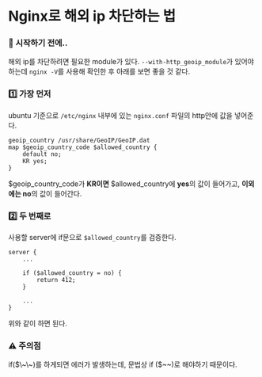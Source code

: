 # Nginx로 해외 ip 차단하는 법

### 🎊 시작하기 전에..

해외 ip를 차단하려면 필요한 module가 있다. `--with-http_geoip_module`가 있어야 하는데 `nginx -V`를 사용해 확인한 후 아래를 보면 좋을 것 같다.

### 1️⃣ 가장 먼저

ubuntu 기준으로 `/etc/nginx` 내부에 있는 `nginx.conf` 파일의 http안에 값을 넣어준다.

```
geoip_country /usr/share/GeoIP/GeoIP.dat
map $geoip_country_code $allowed_country {
	default no;
	KR yes;
}
```

$geoip_country_code가 **KR이면** $allowed_country에 **yes**의 값이 들어가고, **이외에는 no**의 값이 들어간다.

### 2️⃣ 두 번째로

사용할 server에 if문으로 `$allowed_country`를 검증한다.

```
server {
	...
	
	if ($allowed_country = no) {
		return 412;
	}
	
	...
}
```

위와 같이 하면 된다.

### ⚠ 주의점

if($\~\~)를 하게되면 에러가 발생하는데, 문법상 if ($\~\~)로 해야하기 때문이다.


